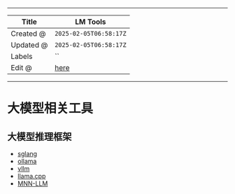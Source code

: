 -----

| Title     | LM Tools                                              |
| --------- | ----------------------------------------------------- |
| Created @ | `2025-02-05T06:58:17Z`                                |
| Updated @ | `2025-02-05T06:58:17Z`                                |
| Labels    | \`\`                                                  |
| Edit @    | [here](https://github.com/junxnone/aiwiki/issues/497) |

-----

# 大模型相关工具

## 大模型推理框架

  - [sglang](https://github.com/sgl-project/sglang)
  - [ollama](https://ollama.com/)
  - [vllm](https://github.com/vllm-project/vllm)
  - [llama.cpp](https://github.com/ggerganov/llama.cpp)
  - [MNN-LLM](https://github.com/alibaba/MNN/blob/master/README_CN.md)
